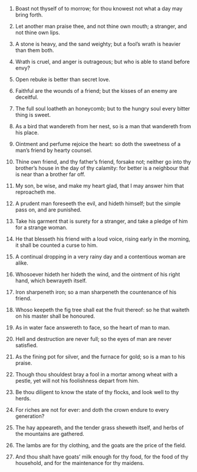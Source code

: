 1. Boast not thyself of to morrow; for thou knowest not what a day
may bring forth.

2. Let another man praise thee, and not thine own mouth; a stranger,
and not thine own lips.

3. A stone is heavy, and the sand weighty; but a fool’s wrath is
heavier than them both.

4. Wrath is cruel, and anger is outrageous; but who is able to stand
before envy?

5. Open rebuke is better than secret love.

6. Faithful are the wounds of a friend; but the kisses of an enemy
are deceitful.

7. The full soul loatheth an honeycomb; but to the hungry soul every
bitter thing is sweet.

8. As a bird that wandereth from her nest, so is a man that
wandereth from his place.

9. Ointment and perfume rejoice the heart: so doth the sweetness of
a man’s friend by hearty counsel.

10. Thine own friend, and thy father’s friend, forsake not; neither
go into thy brother’s house in the day of thy calamity: for better is
a neighbour that is near than a brother far off.

11. My son, be wise, and make my heart glad, that I may answer him
that reproacheth me.

12. A prudent man foreseeth the evil, and hideth himself; but the
simple pass on, and are punished.

13. Take his garment that is surety for a stranger, and take a
pledge of him for a strange woman.

14. He that blesseth his friend with a loud voice, rising early in
the morning, it shall be counted a curse to him.

15. A continual dropping in a very rainy day and a contentious woman
are alike.

16. Whosoever hideth her hideth the wind, and the ointment of his
right hand, which bewrayeth itself.

17. Iron sharpeneth iron; so a man sharpeneth the countenance of his
friend.

18. Whoso keepeth the fig tree shall eat the fruit thereof: so he
that waiteth on his master shall be honoured.

19. As in water face answereth to face, so the heart of man to man.

20. Hell and destruction are never full; so the eyes of man are
never satisfied.

21. As the fining pot for silver, and the furnace for gold; so is a
man to his praise.

22. Though thou shouldest bray a fool in a mortar among wheat with a
pestle, yet will not his foolishness depart from him.

23. Be thou diligent to know the state of thy flocks, and look well
to thy herds.

24. For riches are not for ever: and doth the crown endure to every
generation?

25. The hay appeareth, and the tender grass sheweth
itself, and herbs of the mountains are gathered.

26. The lambs are for thy clothing, and the goats are the price of
the field.

27. And thou shalt have goats’ milk enough for thy food, for the
food of thy household, and for the maintenance for thy maidens.